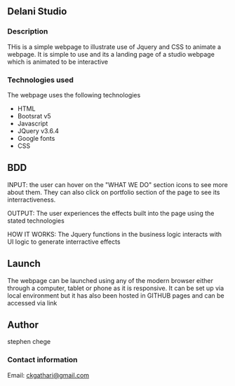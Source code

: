 ## Delani Studio

### Description

THis is a simple webpage to illustrate use of Jquery and CSS to animate a webpage. It is simple to use and its a landing page of a studio webpage which is animated to be interactive

### Technologies used

The webpage uses the following technologies
- HTML
- Bootsrat v5
- Javascript
- JQuery v3.6.4
- Google fonts
- CSS

## BDD

INPUT: the user can hover on the "WHAT WE DO" section icons to see more about them. They can also click on portfolio section of the page to see its interractiveness.

OUTPUT: The user experiences the effects built into the page using the stated technologies

HOW IT WORKS: The Jquery functions in the business logic interacts with UI logic to generate interractive effects

## Launch

The webpage can be launched using any of the modern browser either through a computer, tablet or phone as it is responsive. 
It can be set up via local environment but it has also been hosted in GITHUB pages and can be accessed via link

## Author

stephen chege

### Contact information

Email: ckgathari@gmail.com